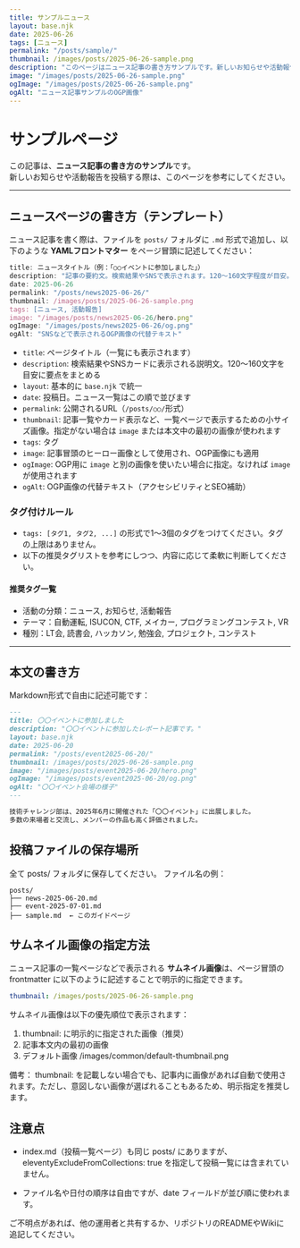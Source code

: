 ```yaml
---
title: サンプルニュース
layout: base.njk
date: 2025-06-26
tags: [ニュース]
permalink: "/posts/sample/"
thumbnail: /images/posts/2025-06-26-sample.png
description: "このページはニュース記事の書き方サンプルです。新しいお知らせや活動報告を投稿する際の参考にしてください。"
image: "/images/posts/2025-06-26-sample.png"
ogImage: "/images/posts/2025-06-26-sample.png"
ogAlt: "ニュース記事サンプルのOGP画像"
---
```


# サンプルページ

この記事は、**ニュース記事の書き方のサンプル**です。  
新しいお知らせや活動報告を投稿する際は、このページを参考にしてください。

---

## ニュースページの書き方（テンプレート）

ニュース記事を書く際は、ファイルを `posts/` フォルダに `.md` 形式で追加し、以下のような **YAMLフロントマター** をページ冒頭に記述してください：

```js
title: ニュースタイトル（例：「○○イベントに参加しました」）
description: "記事の要約文。検索結果やSNSで表示されます。120〜160文字程度が目安。"
date: 2025-06-26
permalink: "/posts/news2025-06-26/"
thumbnail: /images/posts/2025-06-26-sample.png
tags: [ニュース, 活動報告]
image: "/images/posts/news2025-06-26/hero.png"
ogImage: "/images/posts/news2025-06-26/og.png"
ogAlt: "SNSなどで表示されるOGP画像の代替テキスト"
```

- `title`: ページタイトル（一覧にも表示されます）
- `description`: 検索結果やSNSカードに表示される説明文。120〜160文字を目安に要点をまとめる
- `layout`: 基本的に `base.njk` で統一
- `date`: 投稿日。ニュース一覧はこの順で並びます
- `permalink`: 公開されるURL（`/posts/○○/`形式）
- `thumbnail`: 記事一覧やカード表示など、一覧ページで表示するための小サイズ画像。指定がない場合は `image` または本文中の最初の画像が使われます
- `tags`: タグ
- `image`: 記事冒頭のヒーロー画像として使用され、OGP画像にも適用
- `ogImage`: OGP用に `image` と別の画像を使いたい場合に指定。なければ `image` が使用されます
- `ogAlt`: OGP画像の代替テキスト（アクセシビリティとSEO補助）

### タグ付けルール

- `tags: [タグ1, タグ2, ...]` の形式で1〜3個のタグをつけてください。タグの上限はありません。
- 以下の推奨タグリストを参考にしつつ、内容に応じて柔軟に判断してください。

#### 推奨タグ一覧

- 活動の分類：ニュース, お知らせ, 活動報告
- テーマ：自動運転, ISUCON, CTF, メイカー, プログラミングコンテスト, VR
- 種別：LT会, 読書会, ハッカソン, 勉強会, プロジェクト, コンテスト

---

## 本文の書き方

Markdown形式で自由に記述可能です：

```markdown
---
title: 〇〇イベントに参加しました
description: "〇〇イベントに参加したレポート記事です。"
layout: base.njk
date: 2025-06-20
permalink: "/posts/event2025-06-20/"
thumbnail: /images/posts/2025-06-26-sample.png
image: "/images/posts/event2025-06-20/hero.png"
ogImage: "/images/posts/event2025-06-20/og.png"
ogAlt: "〇〇イベント会場の様子"
---

技術チャレンジ部は、2025年6月に開催された「〇〇イベント」に出展しました。  
多数の来場者と交流し、メンバーの作品も高く評価されました。
```

## 投稿ファイルの保存場所
全て posts/ フォルダに保存してください。
ファイル名の例：

```
posts/
├── news-2025-06-20.md
├── event-2025-07-01.md
├── sample.md  ← このガイドページ
```

## サムネイル画像の指定方法

ニュース記事の一覧ページなどで表示される **サムネイル画像**は、ページ冒頭の frontmatter に以下のように記述することで明示的に指定できます。

```yaml
thumbnail: /images/posts/2025-06-26-sample.png
```
サムネイル画像は以下の優先順位で表示されます：
1. thumbnail: に明示的に指定された画像（推奨）
1. 記事本文内の最初の画像
1. デフォルト画像 /images/common/default-thumbnail.png

備考： thumbnail: を記載しない場合でも、記事内に画像があれば自動で使用されます。ただし、意図しない画像が選ばれることもあるため、明示指定を推奨します。

## 注意点
- index.md（投稿一覧ページ）も同じ posts/ にありますが、eleventyExcludeFromCollections: true を指定して投稿一覧には含まれていません。

- ファイル名や日付の順序は自由ですが、date フィールドが並び順に使われます。

ご不明点があれば、他の運用者と共有するか、リポジトリのREADMEやWikiに追記してください。
